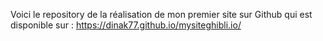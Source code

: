Voici le repository de la réalisation de mon premier site sur Github qui est disponible sur : https://dinak77.github.io/mysiteghibli.io/
